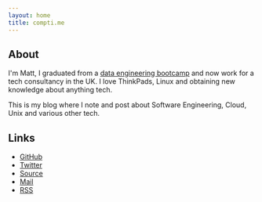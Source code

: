 ```yaml
---
layout: home
title: compti.me
---
```


## About

I'm Matt, I graduated from a [data engineering bootcamp](https://uk.generation.org)
and now work for a tech consultancy in the UK. I love ThinkPads, Linux and
obtaining new knowledge about anything tech.

This is my blog where I note and post about Software Engineering, Cloud,
Unix and various other tech.

## Links

- [GitHub](https://github.com/mattmurr)
- [Twitter](https://twitter.com/mattmurr__)
- [Source](https://github.com/mattmurr/compti.me)
- [Mail](mailto:mattmurr.uk@gmail.com)
- [RSS](/feed.json)
